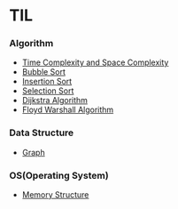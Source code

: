 <h1>TIL</h1>

<h3>Algorithm</h3>
<ul>
    <li><a href="https://github.com/choihocheol/TIL/blob/main/algorithm/time_space_complexity.md">Time Complexity and Space Complexity</a></li>
    <li><a href="https://github.com/choihocheol/TIL/blob/main/algorithm/bubble_sort.md">Bubble Sort</a></li>
    <li><a href="https://github.com/choihocheol/TIL/blob/main/algorithm/insertion_sort.md">Insertion Sort</a></li>
    <li><a href="https://github.com/choihocheol/TIL/blob/main/algorithm/selection_sort.md">Selection Sort</a></li>
    <li><a href="https://github.com/choihocheol/TIL/blob/main/algorithm/dijkstra_algorithm.md">Dijkstra Algorithm</a></li>
    <li><a href="https://github.com/choihocheol/TIL/blob/main/algorithm/floyd_warshall_algorithm.md">Floyd Warshall Algorithm</a></li>
</ul>

<h3>Data Structure</h3>
<ul>
    <li><a href="https://github.com/choihocheol/TIL/blob/main/data_structure/graph.md">Graph</a></li>
</ul>

<h3>OS(Operating System)</h3>
<ul>
    <li><a href="https://github.com/choihocheol/TIL/blob/main/operating_system/memory_structure.md">Memory Structure</a></li>
</ul>
